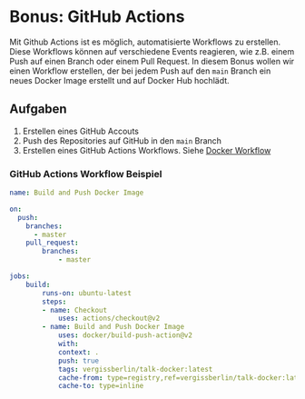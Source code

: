 # Bonus: GitHub Actions

Mit Github Actions ist es möglich, automatisierte Workflows zu erstellen. Diese Workflows können auf verschiedene Events reagieren, wie z.B. einem Push auf einen Branch oder einem Pull Request. In diesem Bonus wollen wir einen Workflow erstellen, der bei jedem Push auf den `main` Branch ein neues Docker Image erstellt und auf Docker Hub hochlädt.

## Aufgaben

1. Erstellen eines GitHub Accouts
2. Push des Repositories auf GitHub in den `main` Branch
3. Erstellen eines GitHub Actions Workflows. Siehe [Docker Workflow](https://github.com/marketplace/actions/build-and-push-docker-images)

### GitHub Actions Workflow Beispiel

```yaml
name: Build and Push Docker Image

on:
  push:
    branches:
      - master  
    pull_request:
        branches:
            - master

jobs:
    build:
        runs-on: ubuntu-latest
        steps:
        - name: Checkout
            uses: actions/checkout@v2
        - name: Build and Push Docker Image
            uses: docker/build-push-action@v2
            with:
            context: .
            push: true
            tags: vergissberlin/talk-docker:latest
            cache-from: type=registry,ref=vergissberlin/talk-docker:latest
            cache-to: type=inline
```
